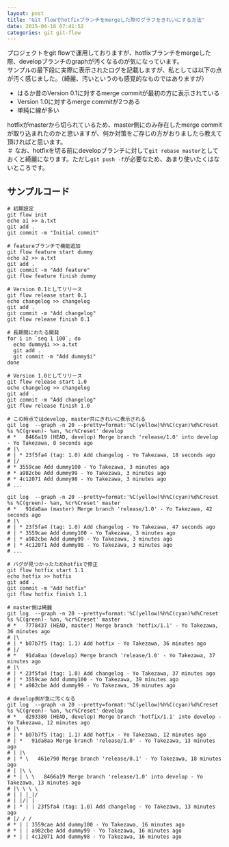 ```yaml
---
layout: post
title: "Git flowでhotfixブランチをmergeした際のグラフをきれいにする方法"
date: 2015-04-16 07:41:52
categories: git git-flow
---
```

<p>プロジェクトをgit flowで運用しておりますが、hotfixブランチをmergeした際、developブランチのgraphが汚くなるのが気になっています。<br>
サンプルの最下段に実際に表示されたログを記載しますが、私としては以下の点が汚く感じました。（綺麗、汚いというのも感覚的なものではありますが）</p>

<ul>
<li>はるか昔のVersion 0.1に対するmerge commitが最初の方に表示されている</li>
<li>Version 1.0に対するmerge commitが2つある</li>
<li>単純に線が多い</li>
</ul>

<p>hotfixがmasterから切られているため、master側にのみ存在したmerge commitが取り込まれたのかと思いますが、何か対策をご存じの方がおりましたら教えて頂ければと思います。<br>
＃ なお、hotfixを切る前にdevelopブランチに対して<code>git rebase master</code>としておくと綺麗になります。ただし<code>git push -f</code>が必要なため、あまり使いたくはないところです。</p>

<h2>サンプルコード</h2>

<pre><code># 初期設定
git flow init
echo a1 &gt;&gt; a.txt
git add .
git commit -m "Initial commit"

# featureブランチで機能追加
git flow feature start dummy
echo a2 &gt;&gt; a.txt
git add .
git commit -m "Add feature"
git flow feature finish dummy

# Version 0.1としてリリース
git flow release start 0.1
echo changelog &gt;&gt; changelog
git add .
git commit -m "Add changelog"
git flow release finish 0.1

# 長期間にわたる開発
for i in `seq 1 100`; do
  echo dummy$i &gt;&gt; a.txt
  git add .
  git commit -m "Add dummy$i"
done

# Version 1.0としてリリース
git flow release start 1.0
echo changelog &gt;&gt; changelog
git add .
git commit -m "Add changelog"
git flow release finish 1.0

# この時点ではdevelop, master共にきれいに表示される
git log  --graph -n 20 --pretty=format:'%C(yellow)%h%C(cyan)%d%Creset %s %C(green)- %an, %cr%Creset' develop
# *   8466a19 (HEAD, develop) Merge branch 'release/1.0' into develop - Yo Takezawa, 8 seconds ago
# |\
# | * 23f5fa4 (tag: 1.0) Add changelog - Yo Takezawa, 18 seconds ago
# |/
# * 3559cae Add dummy100 - Yo Takezawa, 3 minutes ago
# * a982cbe Add dummy99 - Yo Takezawa, 3 minutes ago
# * 4c12071 Add dummy98 - Yo Takezawa, 3 minutes ago
# ...

git log  --graph -n 20 --pretty=format:'%C(yellow)%h%C(cyan)%d%Creset %s %C(green)- %an, %cr%Creset' master
# *   91da8aa (master) Merge branch 'release/1.0' - Yo Takezawa, 42 seconds ago
# |\
# | * 23f5fa4 (tag: 1.0) Add changelog - Yo Takezawa, 47 seconds ago
# | * 3559cae Add dummy100 - Yo Takezawa, 3 minutes ago
# | * a982cbe Add dummy99 - Yo Takezawa, 3 minutes ago
# | * 4c12071 Add dummy98 - Yo Takezawa, 3 minutes ago
# ...

# バグが見つかったためhotfixで修正
git flow hotfix start 1.1
echo hotfix &gt;&gt; hotfix
git add .
git commit -m "Add hotfix"
git flow hotfix finish 1.1

# master側は綺麗
git log  --graph -n 20 --pretty=format:'%C(yellow)%h%C(cyan)%d%Creset %s %C(green)- %an, %cr%Creset' master
# *   7778437 (HEAD, master) Merge branch 'hotfix/1.1' - Yo Takezawa, 36 minutes ago
# |\
# | * b07b7f5 (tag: 1.1) Add hotfix - Yo Takezawa, 36 minutes ago
# |/
# *   91da8aa (develop) Merge branch 'release/1.0' - Yo Takezawa, 37 minutes ago
# |\
# | * 23f5fa4 (tag: 1.0) Add changelog - Yo Takezawa, 37 minutes ago
# | * 3559cae Add dummy100 - Yo Takezawa, 39 minutes ago
# | * a982cbe Add dummy99 - Yo Takezawa, 39 minutes ago

# develop側が急に汚くなる
git log  --graph -n 20 --pretty=format:'%C(yellow)%h%C(cyan)%d%Creset %s %C(green)- %an, %cr%Creset' develop
# *   d293380 (HEAD, develop) Merge branch 'hotfix/1.1' into develop - Yo Takezawa, 12 minutes ago
# |\
# | * b07b7f5 (tag: 1.1) Add hotfix - Yo Takezawa, 12 minutes ago
# | *   91da8aa Merge branch 'release/1.0' - Yo Takezawa, 13 minutes ago
# | |\
# | * \   461e790 Merge branch 'release/0.1' - Yo Takezawa, 18 minutes ago
# | |\ \
# * | \ \   8466a19 Merge branch 'release/1.0' into develop - Yo Takezawa, 13 minutes ago
# |\ \ \ \
# | | |_|/
# | |/| |
# | * | | 23f5fa4 (tag: 1.0) Add changelog - Yo Takezawa, 13 minutes ago
# |/ / /
# * | | 3559cae Add dummy100 - Yo Takezawa, 16 minutes ago
# * | | a982cbe Add dummy99 - Yo Takezawa, 16 minutes ago
# * | | 4c12071 Add dummy98 - Yo Takezawa, 16 minutes ago
</code></pre>
